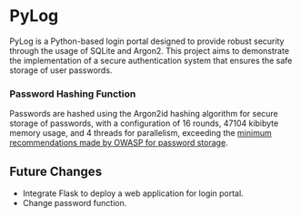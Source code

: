 # PyLog
PyLog is a Python-based login portal designed to provide robust security through the usage of SQLite and Argon2. This project aims to demonstrate the implementation of a secure authentication system that ensures the safe storage of user passwords.

### Password Hashing Function
Passwords are hashed using the Argon2id hashing algorithm for secure storage of passwords, with a configuration of 16 rounds, 47104 kibibyte memory usage, and 4 threads for parallelism, exceeding the [minimum recommendations made by OWASP for password storage](https://cheatsheetseries.owasp.org/cheatsheets/Password_Storage_Cheat_Sheet.html#argon2id).

## Future Changes
- Integrate Flask to deploy a web application for login portal.
- Change password function.

